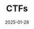 ---
title: "CTFs"
description: A collection of writeups of different rooms, challenges and machines
type: "list"
date: 2025-01-28
hidemeta: true

---